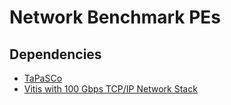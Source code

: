 # Network Benchmark PEs

## Dependencies
- [TaPaSCo](https://github.com/esa-tu-darmstadt/tapasco)
- [Vitis with 100 Gbps TCP/IP Network Stack](https://github.com/fpgasystems/Vitis_with_100Gbps_TCP-IP)
